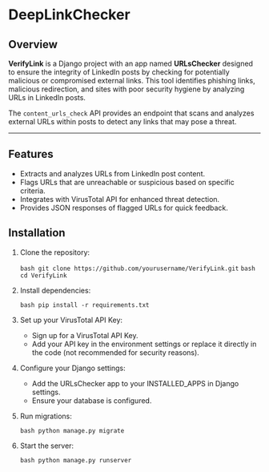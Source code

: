 # DeepLinkChecker

## Overview

**VerifyLink** is a Django project with an app named **URLsChecker** designed to ensure the integrity of LinkedIn posts by checking for potentially malicious or compromised external links. This tool identifies phishing links, malicious redirection, and sites with poor security hygiene by analyzing URLs in LinkedIn posts.

The `content_urls_check` API provides an endpoint that scans and analyzes external URLs within posts to detect any links that may pose a threat.

---

## Features

- Extracts and analyzes URLs from LinkedIn post content.
- Flags URLs that are unreachable or suspicious based on specific criteria.
- Integrates with VirusTotal API for enhanced threat detection.
- Provides JSON responses of flagged URLs for quick feedback.

## Installation

1. Clone the repository:

   ```bash git clone https://github.com/yourusername/VerifyLink.git```
   ```bash cd VerifyLink```

2. Install dependencies:

    ```bash pip install -r requirements.txt```

3. Set up your VirusTotal API Key:
    - Sign up for a VirusTotal API Key.
    - Add your API key in the environment settings or replace it directly in the code (not recommended for security reasons).

4. Configure your Django settings:
    - Add the URLsChecker app to your INSTALLED_APPS in Django settings.
    - Ensure your database is configured.

5. Run migrations:

    ```bash python manage.py migrate```

6. Start the server:

    ```bash python manage.py runserver```
